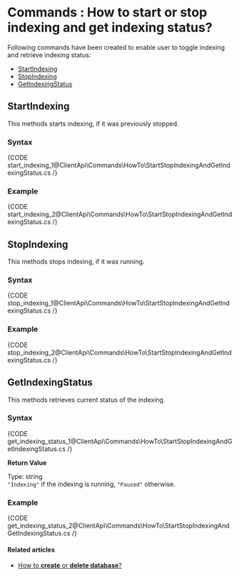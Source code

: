 # Commands : How to start or stop indexing and get indexing status?

Following commands have been created to enable user to toggle indexing and retrieve indexing status:   
- [StartIndexing]()   
- [StopIndexing]()   
- [GetIndexingStatus]()

## StartIndexing

This methods starts indexing, if it was previously stopped.

### Syntax

{CODE start_indexing_1@ClientApi\Commands\HowTo\StartStopIndexingAndGetIndexingStatus.cs /}

### Example

{CODE start_indexing_2@ClientApi\Commands\HowTo\StartStopIndexingAndGetIndexingStatus.cs /}

## StopIndexing

This methods stops indexing, if it was running.

### Syntax

{CODE stop_indexing_1@ClientApi\Commands\HowTo\StartStopIndexingAndGetIndexingStatus.cs /}

### Example

{CODE stop_indexing_2@ClientApi\Commands\HowTo\StartStopIndexingAndGetIndexingStatus.cs /}

## GetIndexingStatus

This methods retrieves current status of the indexing.

### Syntax

{CODE get_indexing_status_1@ClientApi\Commands\HowTo\StartStopIndexingAndGetIndexingStatus.cs /}

**Return Value**

Type: string   
`"Indexing"` if the indexing is running, `"Paused"` otherwise.

### Example

{CODE get_indexing_status_2@ClientApi\Commands\HowTo\StartStopIndexingAndGetIndexingStatus.cs /}

#### Related articles

- [How to **create** or **delete database**?](../../../client-api/commands/how-to/create-delete-database)   